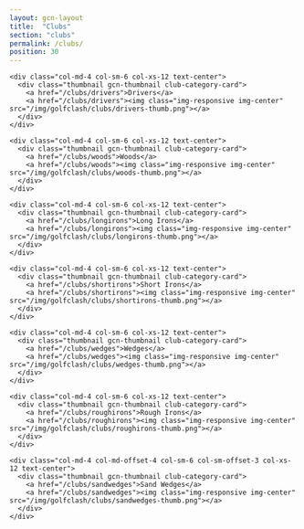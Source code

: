 ```yaml
---
layout: gcn-layout
title:  "Clubs"
section: "clubs"
permalink: /clubs/
position: 30
---
```


<div class="row">

  <div class="col-lg-8 col-lg-offset-2 col-sm-12">

    <div class="col-md-4 col-sm-6 col-xs-12 text-center">
      <div class="thumbnail gcn-thumbnail club-category-card">
        <a href="/clubs/drivers">Drivers</a>
        <a href="/clubs/drivers"><img class="img-responsive img-center" src="/img/golfclash/clubs/drivers-thumb.png"></a>
      </div>
    </div>

    <div class="col-md-4 col-sm-6 col-xs-12 text-center">
      <div class="thumbnail gcn-thumbnail club-category-card">
        <a href="/clubs/woods">Woods</a>
        <a href="/clubs/woods"><img class="img-responsive img-center" src="/img/golfclash/clubs/woods-thumb.png"></a>
      </div>
    </div>

    <div class="col-md-4 col-sm-6 col-xs-12 text-center">
      <div class="thumbnail gcn-thumbnail club-category-card">
        <a href="/clubs/longirons">Long Irons</a>
        <a href="/clubs/longirons"><img class="img-responsive img-center" src="/img/golfclash/clubs/longirons-thumb.png"></a>
      </div>
    </div>

    <div class="col-md-4 col-sm-6 col-xs-12 text-center">
      <div class="thumbnail gcn-thumbnail club-category-card">
        <a href="/clubs/shortirons">Short Irons</a>
        <a href="/clubs/shortirons"><img class="img-responsive img-center" src="/img/golfclash/clubs/shortirons-thumb.png"></a>
      </div>
    </div>

    <div class="col-md-4 col-sm-6 col-xs-12 text-center">
      <div class="thumbnail gcn-thumbnail club-category-card">
        <a href="/clubs/wedges">Wedges</a>
        <a href="/clubs/wedges"><img class="img-responsive img-center" src="/img/golfclash/clubs/wedges-thumb.png"></a>
      </div>
    </div>

    <div class="col-md-4 col-sm-6 col-xs-12 text-center">
      <div class="thumbnail gcn-thumbnail club-category-card">
        <a href="/clubs/roughirons">Rough Irons</a>
        <a href="/clubs/roughirons"><img class="img-responsive img-center" src="/img/golfclash/clubs/roughirons-thumb.png"></a>
      </div>
    </div>

    <div class="col-md-4 col-md-offset-4 col-sm-6 col-sm-offset-3 col-xs-12 text-center">
      <div class="thumbnail gcn-thumbnail club-category-card">
        <a href="/clubs/sandwedges">Sand Wedges</a>
        <a href="/clubs/sandwedges"><img class="img-responsive img-center" src="/img/golfclash/clubs/sandwedges-thumb.png"></a>
      </div>
    </div>

  </div>

</div>
